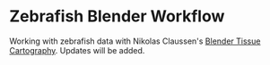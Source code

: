 # Zebrafish Blender Workflow

Working with zebrafish data with Nikolas Claussen's [Blender Tissue Cartography](https://github.com/nikolas-claussen/blender-tissue-cartography). Updates will be added. 
